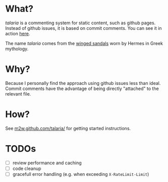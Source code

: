 # What?

_talaria_ is a commenting system for static content, such as github pages. Instead of github issues, it is based on commit comments.
You can see it in action [here](http://blog.tibidat.com).

The name _talaria_ comes from the [winged sandals](http://en.wikipedia.org/wiki/Talaria) worn by Hermes in Greek mythology.

# Why?

Because I personally find the approach using github issues less than ideal. 
Commit comments have the advantage of being directly "attached" to the relevant file.

# How?

See [m2w.github.com/talaria/](http://m2w.github.com/talaria/) for getting started instructions.

# TODOs

- [ ] review performance and caching
- [ ] code cleanup
- [ ] gracefull error handling (e.g. when exceeding `X-RateLimit-Limit`)
